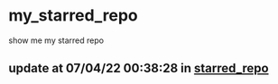 # my_starred_repo
show me my starred repo

update at 07/04/22 00:38:28 in [starred_repo](./index.html)
---

